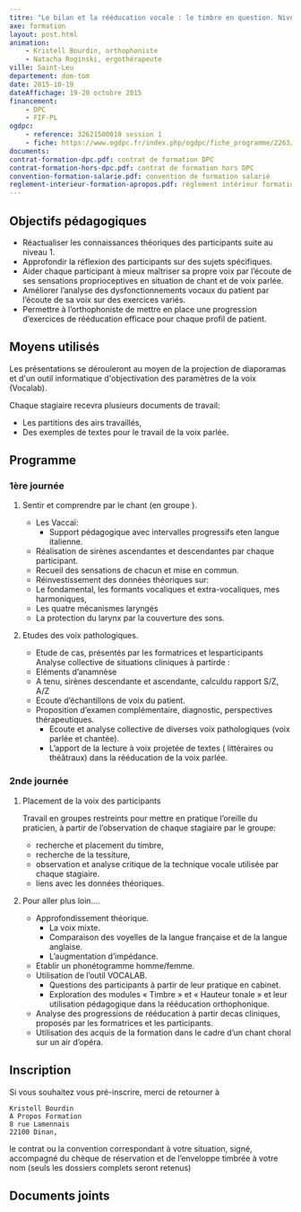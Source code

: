 ```yaml
---
titre: "Le bilan et la rééducation vocale : le timbre en question. Niveau 2"
axe: formation
layout: post.html
animation: 
    - Kristell Bourdin, orthophoniste 
    - Natacha Roginski, ergothérapeute
ville: Saint-Leu
departement: dom-tom
date: 2015-10-19
dateAffichage: 19-20 octobre 2015 
financement:
    - DPC
    - FIF-PL
ogdpc:
    - reference: 32621500010 session 1
    - fiche: https://www.ogdpc.fr/index.php/ogdpc/fiche_programme/2263/66953
documents:
contrat-formation-dpc.pdf: contrat de formation DPC
contrat-formation-hors-dpc.pdf: contrat de formation hors DPC
convention-formation-salarie.pdf: convention de formation salarié
reglement-interieur-formation-apropos.pdf: réglement intérieur formation "a propos"
---
```

<!-- Animé par Kristell Bourdin et Natacha Roginski, orthophonistes-
A St Leu, 19 et 20 octobre 2015

Formation accessible en DPC et en FIF-PL

Inscription sur le site http://www.ogdpc.fr/
[accéder à la fiche](https://www.ogdpc.fr/index.php/ogdpc/fiche_programme/2263/66953)
N° de référence du programme : 32621500010 session 1
-->

## Objectifs pédagogiques 

- Réactualiser les connaissances théoriques des participants suite au niveau 1.
- Approfondir la réflexion des participants sur des sujets spécifiques. 
- Aider chaque participant à mieux maîtriser sa propre voix par l’écoute de ses sensations proprioceptives en situation de chant et de voix parlée.
- Améliorer l’analyse des dysfonctionnements vocaux du patient par l’écoute de sa voix sur des exercices variés. 
- Permettre à l’orthophoniste de mettre en place une progression d’exercices de rééducation efficace pour chaque profil de patient.

## Moyens utilisés

Les présentations se dérouleront au moyen de la projection de diaporamas et d'un outil informatique d'objectivation des paramètres de la voix (Vocalab).

Chaque stagiaire recevra plusieurs documents de travail:

- Les partitions des airs travaillés,
- Des exemples de textes pour le travail de la voix parlée.

## Programme

### 1ère journée

1. Sentir et comprendre par le chant (en groupe ).
    -  Les Vaccaï: 
        - Support pédagogique avec intervalles progressifs eten langue italienne. 
    - Réalisation de sirènes ascendantes et descendantes par chaque participant. 
    - Recueil des sensations de chacun et mise en commun.
    - Réinvestissement des données théoriques sur: 
    - Le fondamental, les formants vocaliques et extra-vocaliques, mes harmoniques, 
    - Les quatre mécanismes laryngés 
    - La protection du larynx par la couverture des sons. 

2.  Etudes des voix pathologiques.
    - Etude de cas, présentés par les formatrices et lesparticipants 
    Analyse collective de situations cliniques à partirde : 
    - Eléments d’anamnèse 
    - A tenu, sirènes descendante et ascendante, calculdu rapport S/Z, A/Z 
    - Ecoute d’échantillons de voix du patient. 
    - Proposition d’examen complémentaire, diagnostic, perspectives thérapeutiques. 
        - Ecoute et analyse collective de diverses voix pathologiques (voix parlée et 
    chantée). 
        - L’apport de la lecture à voix projetée de textes ( littéraires ou théâtraux) dans la rééducation de la voix parlée.

### 2nde journée

1. Placement de la voix des participants

    Travail en groupes restreints pour mettre en pratique l’oreille du praticien, à partir de l’observation de chaque stagiaire par le groupe: 

    - recherche et placement du timbre, 
    - recherche de la tessiture, 
    - observation et analyse critique de la technique vocale utilisée par chaque stagiaire. 
    - liens avec les données théoriques. 

2. Pour aller plus loin....

    - Approfondissement théorique. 
        - La voix mixte. 
        - Comparaison des voyelles de la langue française et de la langue anglaise. 
        - L’augmentation d’impédance. 
    - Etablir un phonétogramme homme/femme. 
    - Utilisation de l’outil VOCALAB. 
        - Questions des participants à partir de leur pratique en cabinet. 
        - Exploration des modules « Timbre » et « Hauteur tonale » et leur utilisation pédagogique 
    dans la rééducation orthophonique. 
    - Analyse des progressions de rééducation à partir decas cliniques, proposés par les 
    formatrices et les participants. 
    - Utilisation des acquis de la formation dans le cadre d’un chant choral sur un air d’opéra.

## Inscription

Si vous souhaitez vous pré-inscrire, merci de retourner à 

    Kristell Bourdin 
    A Propos Formation 
    8 rue Lamennais 
    22100 Dinan, 

le contrat ou la convention correspondant à votre situation, signé, accompagné du chèque de réservation et de l’enveloppe timbrée à votre nom (seuls les dossiers complets seront retenus)

## Documents joints

<!--
    Règlement intérieur A Propos (PDF – 413.8 ko)
    Programme (PDF – 44.1 ko)
    Convention de formation salarié(e)s (PDF – 546.6 ko)
    Contrat de formation DPC (PDF – 548.8 ko)
    Contrat de formation FIF-PL (PDF – 476.8 ko)
    Objectifs et moyens (PDF – 61.5 ko)
-->